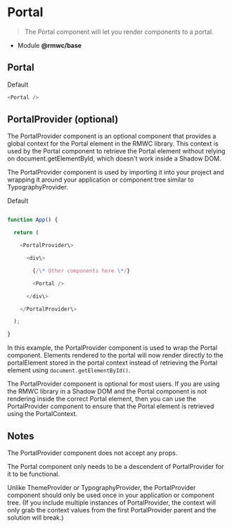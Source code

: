 # Portal

> The Portal component will let you render components to a portal.

- Module **@rmwc/base**

## Portal

Default

```js
<Portal />
```

## PortalProvider (optional)

The PortalProvider component is an optional component that provides a global context for the Portal element in the RMWC library. This context is used by the Portal component to retrieve the Portal element without relying on document.getElementById, which doesn't work inside a Shadow DOM.

The PortalProvider component is used by importing it into your project and wrapping it around your application or component tree similar to TypographyProvider.

Default

```js

function App() {

  return (

    <PortalProvider\>

      <div\>

        {/\* Other components here \*/}

        <Portal />

      </div\>

    </PortalProvider\>

  );

}


```

In this example, the PortalProvider component is used to wrap the Portal component. Elements rendered to the portal will now render directly to the portalElement stored in the portal context instead of retrieving the Portal element using `document.getElementById()`.

The PortalProvider component is optional for most users. If you are using the RMWC library in a Shadow DOM and the Portal component is not rendering inside the correct Portal element, then you can use the PortalProvider component to ensure that the Portal element is retrieved using the PortalContext.

## Notes

The PortalProvider component does not accept any props.

The Portal component only needs to be a descendent of PortalProvider for it to be functional.

Unlike ThemeProvider or TypographyProvider, the PortalProvider component should only be used once in your application or component tree. (If you include multiple instances of PortalProvider, the context will only grab the context values from the first PortalProvider parent and the solution will break.)
